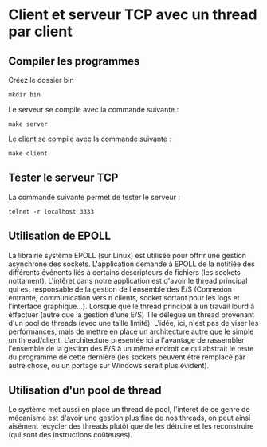 # Client et serveur TCP avec un thread par client

## Compiler les programmes

Créez le dossier bin

`` mkdir bin ``

Le serveur se compile avec la commande suivante :

`` make server ``

Le client se compile avec la commande suivante :

`` make client ``

## Tester le serveur TCP

La commande suivante permet de tester le serveur :

``telnet -r localhost 3333 ``

## Utilisation de EPOLL
La librairie système EPOLL (sur Linux) est utilisée pour offrir une gestion asynchrone des sockets. L'application demande à EPOLL de la notifiée des différents événents liés à certains descripteurs de fichiers (les sockets nottament). L'intêret dans notre application est d'avoir le thread principal qui est responsable de la gestion de l'ensemble des E/S (Connexion entrante, communication vers n clients, socket sortant pour les logs et l'interface graphique...). Lorsque que le thread principal à un travail lourd à éffectuer (autre que la gestion d'une E/S) il le délègue un thread provenant d'un pool de threads (avec une taille limité). L'idée, ici, n'est pas de viser les performances, mais de mettre en place un architecture autre que le simple un thread/client. L'architecture présentée ici a l'avantage de rassembler l'ensemble de la gestion des E/S à un même endroit ce qui abstrait le reste du programme de cette dernière (les sockets peuvent être remplacé par autre chose, ou un portage sur Windows serait plus évident).

## Utilisation d'un pool de thread
Le système met aussi en place un thread de pool, l'interet de ce genre de mécanisme est d'avoir une gestion plus fine de nos threads, on peut ainsi aisément recycler des threads plutôt que de les détruire et les reconstruire (qui sont des instructions coûteuses).

